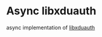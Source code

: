 # Async libxduauth 

async implementation of [libxduauth](https://github.com/xdlinux/libxduauth)





